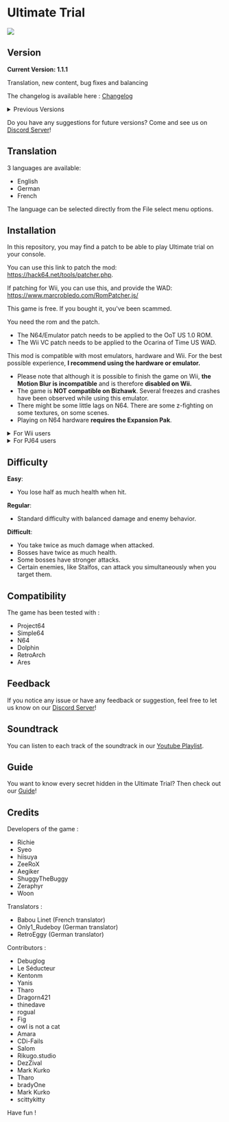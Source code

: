 # Ultimate Trial
![](https://github.com/RichieUltimate/ultimate-trial/blob/main/ultimate_trial_logo.png?raw=true)





## Version

**Current Version: 1.1.1**

Translation, new content, bug fixes and balancing

The changelog is available here : [Changelog](https://github.com/RichieUltimate/ultimate-trial/releases/tag/v1.1)

<details>
  <summary>Previous Versions</summary>
 
  - Version 1.0.2 - 1.0.5 : Bug fixes and balancing
  - Version 1.0.1 : QoL updates
  - Version 1.0 : Release of the game!
</details>

Do you have any suggestions for future versions? Come and see us on [Discord Server](https://discord.gg/bSxVK8xSHu)!

## Translation

3 languages are available:
- English
- German
- French

The language can be selected directly from the File select menu options.

## Installation

In this repository, you may find a patch to be able to play Ultimate trial on your console.

You can use this link to patch the mod: 
https://hack64.net/tools/patcher.php. 

If patching for Wii, you can use this, and provide the WAD:
https://www.marcrobledo.com/RomPatcher.js/

This game is free. If you bought it, you've been scammed.

You need the rom and the patch.

- The N64/Emulator patch needs to be applied to the OoT US 1.0 ROM.
- The Wii VC patch needs to be applied to the Ocarina of Time US WAD.

This mod is compatible with most emulators, hardware and Wii. For the best possible experience, **I recommend using the hardware or emulator.**
  - Please note that although it is possible to finish the game on Wii, **the Motion Blur is incompatible** and is therefore **disabled on Wii.**
  - The game is **NOT compatible on Bizhawk**. Several freezes and crashes have been observed while using this emulator.
  - There might be some little lags on N64. There are some z-fighting on some textures, on some scenes.
  - Playing on N64 hardware **requires the Expansion Pak**.

<details>
  <summary>For Wii users</summary>
There's a secret in this game that we're sorry to say can't be used on Wii.
</details>

<details>
  <summary>For PJ64 users</summary>
Activating the "Always use interpreter core" option is necessary.

1. Options -> Configuration - Select "General settings" and uncheck "Hide advanced settings"
2. Select "Advanced" and check "Always use interpreter core"
3. Hit "Apply" and "Ok"

</details>

## Difficulty

**Easy**:
- You lose half as much health when hit.

**Regular**:
- Standard difficulty with balanced damage and enemy behavior.

**Difficult**:
- You take twice as much damage when attacked.
- Bosses have twice as much health.
- Some bosses have stronger attacks.
- Certain enemies, like Stalfos, can attack you simultaneously when you target them.

## Compatibility

The game has been tested with : 
- Project64
- Simple64
- N64
- Dolphin
- RetroArch
- Ares


## Feedback

If you notice any issue or have any feedback or suggestion, feel free to let us know on our [Discord Server](https://discord.gg/bSxVK8xSHu)!

## Soundtrack

You can listen to each track of the soundtrack in our [Youtube Playlist](https://www.youtube.com/playlist?list=PLYk0419DovZIqIPCqFXclkKI8gfu2PJ_X).

## Guide

You want to know every secret hidden in the Ultimate Trial? Then check out our [Guide](https://github.com/RichieUltimate/ultimate-trial/blob/main/Ultimate_Trial_-_Instruction_Booklet.pdf)!

## Credits

Developers of the game :
- Richie
- Syeo
- hiisuya
- ZeeRoX
- Aegiker
- ShuggyTheBuggy
- Zeraphyr
- Woon

Translators : 
- Babou Linet (French translator)
- Only1_Rudeboy (German translator)
- RetroEggy (German translator)

Contributors :
- Debuglog
- Le Séducteur
- Kentonm
- Yanis
- Tharo
- Dragorn421
- thinedave
- rogual
- Fig
- owl is not a cat
- Amara
- CDi-Fails
- Salom
- Rikugo.studio
- DezZival
- Mark Kurko
- Tharo
- bradyOne
- Mark Kurko
- scittykitty

Have fun !
